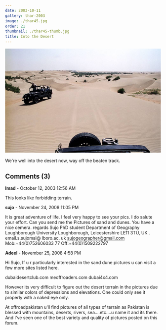```yaml
---
date: 2003-10-11
gallery: thar-2003
image: ./thar45.jpg
order: 21
thumbnail: ./thar45-thumb.jpg
title: Into the Desert
---
```


![Into the Desert](./thar45.jpg)

We're well into the desert now, way off the beaten track.

<div id="comments">

## Comments (3)

<div id="comment">

**Imad** - October 12, 2003 12:56 AM

This looks like forbidding terrain.

</div>

<div id="comment">

**sujo** - November 24, 2008 11:05 PM

It is great adventure of life. I feel very happy to see your pics. I do salute your effort. Can you send me the Pictures of sand and dunes. You have a nice cemera.
regards
Sujo
PhD student
Department of Geography
Loughborough University
Loughborough, Leicestershire
LE11 3TU, UK .
email.s.sujomal@ lboro.ac. uk
sujogeographer@gmail.com
Mob:+44(0)752606033 77
Off:+44(0)1509222797

</div>

<div id="comment">

**Adeel** - November 25, 2008  4:58 PM

Hi Sujo,
If u r particularly interested in the sand dune pictures u can visit a few more sites listed here.

dubaidesertclub.com
meoffroaders.com
dubai4x4.com

However its very difficult to figure out the desert terrain in the pictures due to similar colors of depressions and elevations. One could only see it properly with a naked eye only.

At offroadpakistan u'll find pictures of all types of terrain as Pakistan is blessed with mountains, deserts, rivers, sea....etc....u name it and its there. And I've seen one of the best variety and quality of pictures posted on this forum.

</div>

</div>